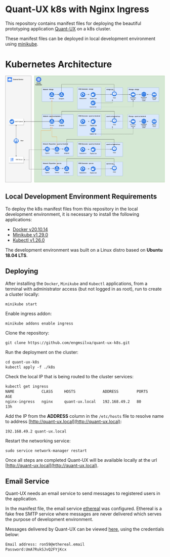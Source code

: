 # Quant-UX k8s with Nginx Ingress
This repository contains manifest files for deploying the beautiful prototyping application [Quant-UX](https://github.com/KlausSchaefers/quant-ux) on a k8s cluster.

These manifest files can be deployed in local development environment using [minikube](https://minikube.sigs.k8s.io/).

# Kubernetes Architecture

![alt text](./static/architecture_ks8.png)

## Local Development Environment Requirements

To deploy the k8s manifest files from this repository in the local development environment, it is necessary to install the following applications:

- [Docker v20.10.14](https://docs.docker.com/engine/install/ubuntu/)
- [Minikube v1.29.0](https://minikube.sigs.k8s.io/docs/start/#:~:text=1-,Installation,-Click%20on%20the)
- [Kubectl v1.26.0](https://kubernetes.io/docs/tasks/tools/install-kubectl-linux/)

The development environment was built on a Linux distro based on **Ubuntu 18.04 LTS**.

## Deploying

After installing the `Docker`, `Minikube` and `Kubectl` applications, from a terminal with administrator access (but not logged in as root), run to create a cluster locally:

```
minikube start
```

Enable ingress addon:

```
minikube addons enable ingress
```

Clone the repository:

```
git clone https://github.com/engmsilva/quant-ux-k8s.git
```

Run the deployment on the cluster:

```
cd quant-ux-k8s
kubectl apply -f ./k8s
```

Check the local IP that is being routed to the cluster services:

```
kubectl get ingress
NAME            CLASS     HOSTS            ADDRESS        PORTS     AGE
nginx-ingress   nginx     quant-ux.local   192.168.49.2   80        13h
```

Add the IP from the **ADDRESS** column in the `/etc/hosts` file to resolve name to address [http://quant-ux.local](http://quant-ux.local):

```
192.168.49.2 quant-ux.local
```

Restart the networking service:

```
sudo service network-manager restart
```

Once all steps are completed Quant-UX will be available locally at the url [http://quant-ux.local](http://quant-ux.local).

## Email Service

Quant-UX needs an email service to send messages to registered users in the application.

In the manifest file, the email service [ethereal](https://ethereal.email) was configured. Ethereal is a fake free SMTP service where messages are never delivered which serves the purpose of development environment.

Messages delivered by Quant-UX can be viewed [here](https://ethereal.email/login), using the credentials below:

```
Email address: ron59@ethereal.email
Password:UmA7RukSJvQ2FYjKcx
```


